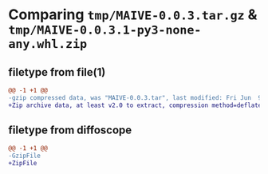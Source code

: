 # Comparing `tmp/MAIVE-0.0.3.tar.gz` & `tmp/MAIVE-0.0.3.1-py3-none-any.whl.zip`

## filetype from file(1)

```diff
@@ -1 +1 @@
-gzip compressed data, was "MAIVE-0.0.3.tar", last modified: Fri Jun  9 14:09:57 2023, max compression
+Zip archive data, at least v2.0 to extract, compression method=deflate
```

## filetype from diffoscope

```diff
@@ -1 +1 @@
-GzipFile
+ZipFile
```

